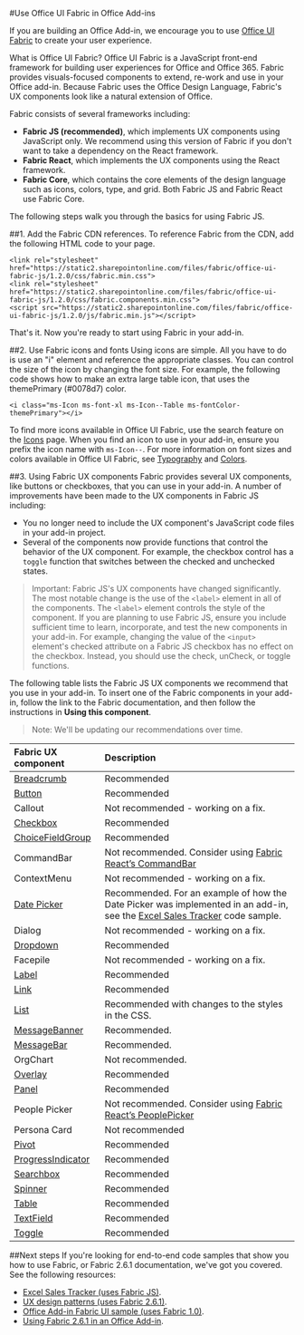 
#Use Office UI Fabric in Office Add-ins

If you are building an Office Add-in, we encourage you to use [Office UI Fabric](https://dev.office.com/fabric) to create your user experience. 

What is Office UI Fabric?
Office UI Fabric is a JavaScript front-end framework for building user  experiences for Office and Office 365. Fabric provides visuals-focused components to extend, re-work and use in your Office add-in. Because Fabric uses the Office Design Language, Fabric's UX components look like a natural extension of Office.

Fabric consists of several frameworks including:

- **Fabric JS (recommended)**, which implements UX components using JavaScript only. We recommend using this version of Fabric if you don't want to take a dependency on the React framework.  
- **Fabric React**, which implements the UX components using the React framework.
- **Fabric Core**, which contains the core elements of the design language such as icons, colors, type, and grid. Both Fabric JS and Fabric React use Fabric Core. 

The following steps walk you through the basics for using Fabric JS.  

##1. Add the Fabric CDN references.
To reference Fabric from the CDN, add the following HTML code to your page.

    <link rel="stylesheet" href="https://static2.sharepointonline.com/files/fabric/office-ui-fabric-js/1.2.0/css/fabric.min.css">
    <link rel="stylesheet" href="https://static2.sharepointonline.com/files/fabric/office-ui-fabric-js/1.2.0/css/fabric.components.min.css">
    <script src="https://static2.sharepointonline.com/files/fabric/office-ui-fabric-js/1.2.0/js/fabric.min.js"></script>

That's it. Now you're ready to start using Fabric in your add-in. 

##2. Use Fabric icons and fonts
Using icons are simple. All you have to do is use an "i" element and reference the appropriate classes. You can control the size of the icon by changing the font size. For example, the following code shows how to make an extra large table icon, that uses the themePrimary (#0078d7) color. 
   
    <i class="ms-Icon ms-font-xl ms-Icon--Table ms-fontColor-themePrimary"></i>

To find more icons available in Office UI Fabric, use the search feature on the [Icons](https://dev.office.com/fabric#/styles/icons) page. When you find an icon to use in your add-in, ensure you prefix the icon name with `ms-Icon--`. For more information on font sizes and colors available in Office UI Fabric, see [Typography](https://dev.office.com/fabric#/styles/typography) and [Colors](https://dev.office.com/fabric#/styles/colors).

##3. Using Fabric UX components
Fabric provides several UX components, like buttons or checkboxes, that you can use in your add-in. A number of improvements have been made to the UX components in Fabric JS including:

- You no longer need to include the UX component's JavaScript code files in your add-in project.  
- Several of the components now provide functions that control the behavior of the UX component. For example, the checkbox control has a `toggle` function that switches between the checked and unchecked states. 

> Important: Fabric JS's UX components have changed significantly. The most notable change is the use of the `<label>` element in all of the components. The `<label>` element controls the style of the component. If you are planning to use Fabric JS, ensure you include sufficient time to learn, incorporate, and test the new components in your add-in. For example, changing the value of the `<input>` element's checked attribute on a Fabric JS checkbox has no effect on the checkbox. Instead, you should use the check, unCheck, or toggle functions. 

The following table lists the Fabric JS UX components we recommend that you use in your add-in. To insert one of the Fabric components in your add-in, follow the link to the Fabric documentation, and then follow the instructions in **Using this component**.

> Note: We'll be updating our recommendations over time.  

| Fabric UX component | Description	|
|:---------------|:--------|
|[Breadcrumb](https://github.com/OfficeDev/office-ui-fabric-js/blob/master/ghdocs/components/Breadcrumb.md)|Recommended|
|[Button](https://github.com/OfficeDev/office-ui-fabric-js/blob/master/ghdocs/components/Button.md)|Recommended|
|Callout|Not recommended - working on a fix.|
|[Checkbox](https://github.com/OfficeDev/office-ui-fabric-js/blob/master/ghdocs/components/CheckBox.md)|Recommended|
|[ChoiceFieldGroup](https://github.com/OfficeDev/office-ui-fabric-js/blob/master/ghdocs/components/ChoiceFieldGroup.md)|Recommended|
|CommandBar|Not recommended. Consider using [Fabric React’s CommandBar](https://dev.office.com/fabric#/components/commandbar)|
|ContextMenu|Not recommended - working on a fix.|
|[Date Picker](https://github.com/OfficeDev/office-ui-fabric-js/blob/master/ghdocs/components/DatePicker.md)|Recommended. For an example of how the Date Picker was implemented in an add-in, see the [Excel Sales Tracker](https://github.com/OfficeDev/Office-Add-in-Fabric-UI-Sample) code sample.|
|Dialog|Not recommended  - working on a fix.|
|[Dropdown](https://github.com/OfficeDev/office-ui-fabric-js/blob/master/ghdocs/components/Dropdown.md)|Recommended|
|Facepile|Not recommended - working on a fix.|
|[Label](https://github.com/OfficeDev/office-ui-fabric-js/blob/master/ghdocs/components/Label.md)|Recommended|
|[Link](https://github.com/OfficeDev/office-ui-fabric-js/blob/master/ghdocs/components/Link.md)|Recommended|
|[List](https://github.com/OfficeDev/office-ui-fabric-js/blob/master/ghdocs/components/List.md)|Recommended with changes to the styles in the CSS.|
|[MessageBanner](https://github.com/OfficeDev/office-ui-fabric-js/blob/master/ghdocs/components/MessageBanner.md)| Recommended.|
|[MessageBar](https://github.com/OfficeDev/office-ui-fabric-js/blob/master/ghdocs/components/MessageBar.md)| Recommended.|
|OrgChart|Not recommended.|
|[Overlay](https://github.com/OfficeDev/office-ui-fabric-js/blob/master/ghdocs/components/Overlay.md)|Recommended|
|[Panel](https://github.com/OfficeDev/office-ui-fabric-js/blob/master/ghdocs/components/Panel.md)|Recommended|
|People Picker|Not recommended. Consider using [Fabric React’s PeoplePicker](https://dev.office.com/fabric#/components/peoplepicker)|
|Persona Card|Not recommended|
|[Pivot](https://github.com/OfficeDev/office-ui-fabric-js/blob/master/ghdocs/components/Pivot.md)|Recommended|
|[ProgressIndicator](https://github.com/OfficeDev/office-ui-fabric-js/blob/master/ghdocs/components/ProgressIndicator.md)|Recommended|
|[Searchbox](https://github.com/OfficeDev/office-ui-fabric-js/blob/master/ghdocs/components/SearchBox.md)|Recommended|
|[Spinner](https://github.com/OfficeDev/office-ui-fabric-js/blob/master/ghdocs/components/Spinner.md)|Recommended|
|[Table](https://github.com/OfficeDev/office-ui-fabric-js/blob/master/ghdocs/components/Table.md)|Recommended|
|[TextField](https://github.com/OfficeDev/office-ui-fabric-js/blob/master/ghdocs/components/TextField.md)|Recommended|
|[Toggle](https://github.com/OfficeDev/office-ui-fabric-js/blob/master/ghdocs/components/Toggle.md)|Recommended|
   
##Next steps
If you're looking for end-to-end code samples that show you how to use Fabric, or Fabric 2.6.1 documentation, we've got you covered. See the following resources:

- [Excel Sales Tracker (uses Fabric JS)](https://github.com/OfficeDev/Excel-Add-in-JavaScript-SalesTracker). 
- [UX design patterns (uses Fabric 2.6.1)](https://github.com/OfficeDev/Office-Add-in-UX-Design-Patterns-Code). 
- [Office Add-in Fabric UI sample (uses Fabric 1.0)](https://github.com/OfficeDev/Office-Add-in-Fabric-UI-Sample). 
- [Using Fabric 2.6.1 in an Office Add-in](https://dev.office.com/docs/add-ins/design/ui-elements/using-office-ui-fabric). 

 

